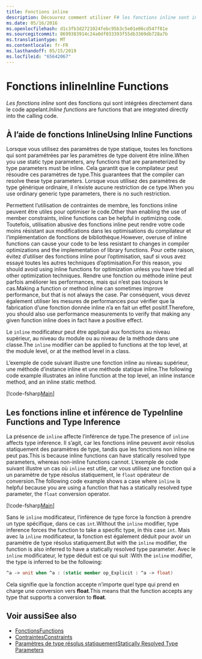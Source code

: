 ```yaml
---
title: Fonctions inline
description: Découvrez comment utiliser F# les fonctions inline sont intégrées directement dans le code appelant.
ms.date: 05/16/2016
ms.openlocfilehash: d1c3fb3d2721024febc95b3c5e01e06cd547f81e
ms.sourcegitcommit: 8699383914c24a0df033393f55db3369db728a7b
ms.translationtype: MT
ms.contentlocale: fr-FR
ms.lasthandoff: 05/15/2019
ms.locfileid: "65642067"
---
```

# <a name="inline-functions"></a><span data-ttu-id="4806e-103">Fonctions inline</span><span class="sxs-lookup"><span data-stu-id="4806e-103">Inline Functions</span></span>

<span data-ttu-id="4806e-104">*Les fonctions inline* sont des fonctions qui sont intégrées directement dans le code appelant.</span><span class="sxs-lookup"><span data-stu-id="4806e-104">*Inline functions* are functions that are integrated directly into the calling code.</span></span>

## <a name="using-inline-functions"></a><span data-ttu-id="4806e-105">À l’aide de fonctions Inline</span><span class="sxs-lookup"><span data-stu-id="4806e-105">Using Inline Functions</span></span>

<span data-ttu-id="4806e-106">Lorsque vous utilisez des paramètres de type statique, toutes les fonctions qui sont paramétrées par les paramètres de type doivent être inline.</span><span class="sxs-lookup"><span data-stu-id="4806e-106">When you use static type parameters, any functions that are parameterized by type parameters must be inline.</span></span> <span data-ttu-id="4806e-107">Cela garantit que le compilateur peut résoudre ces paramètres de type.</span><span class="sxs-lookup"><span data-stu-id="4806e-107">This guarantees that the compiler can resolve these type parameters.</span></span> <span data-ttu-id="4806e-108">Lorsque vous utilisez des paramètres de type générique ordinaire, il n’existe aucune restriction de ce type.</span><span class="sxs-lookup"><span data-stu-id="4806e-108">When you use ordinary generic type parameters, there is no such restriction.</span></span>

<span data-ttu-id="4806e-109">Permettent l’utilisation de contraintes de membre, les fonctions inline peuvent être utiles pour optimiser le code.</span><span class="sxs-lookup"><span data-stu-id="4806e-109">Other than enabling the use of member constraints, inline functions can be helpful in optimizing code.</span></span> <span data-ttu-id="4806e-110">Toutefois, utilisation abusive des fonctions inline peut rendre votre code moins résistant aux modifications dans les optimisations du compilateur et l’implémentation de fonctions de bibliothèque.</span><span class="sxs-lookup"><span data-stu-id="4806e-110">However, overuse of inline functions can cause your code to be less resistant to changes in compiler optimizations and the implementation of library functions.</span></span> <span data-ttu-id="4806e-111">Pour cette raison, évitez d’utiliser des fonctions inline pour l’optimisation, sauf si vous avez essayé toutes les autres techniques d’optimisation.</span><span class="sxs-lookup"><span data-stu-id="4806e-111">For this reason, you should avoid using inline functions for optimization unless you have tried all other optimization techniques.</span></span> <span data-ttu-id="4806e-112">Rendre une fonction ou méthode inline peut parfois améliorer les performances, mais qui n’est pas toujours le cas.</span><span class="sxs-lookup"><span data-stu-id="4806e-112">Making a function or method inline can sometimes improve performance, but that is not always the case.</span></span> <span data-ttu-id="4806e-113">Par conséquent, vous devez également utiliser les mesures de performances pour vérifier que la fabrication d’une fonction donnée inline n’a en fait un effet positif.</span><span class="sxs-lookup"><span data-stu-id="4806e-113">Therefore, you should also use performance measurements to verify that making any given function inline does in fact have a positive effect.</span></span>

<span data-ttu-id="4806e-114">Le `inline` modificateur peut être appliqué aux fonctions au niveau supérieur, au niveau du module ou au niveau de la méthode dans une classe.</span><span class="sxs-lookup"><span data-stu-id="4806e-114">The `inline` modifier can be applied to functions at the top level, at the module level, or at the method level in a class.</span></span>

<span data-ttu-id="4806e-115">L’exemple de code suivant illustre une fonction inline au niveau supérieur, une méthode d’instance inline et une méthode statique inline.</span><span class="sxs-lookup"><span data-stu-id="4806e-115">The following code example illustrates an inline function at the top level, an inline instance method, and an inline static method.</span></span>

[!code-fsharp[Main](../../../../samples/snippets/fsharp/lang-ref-3/snippet201.fs)]

## <a name="inline-functions-and-type-inference"></a><span data-ttu-id="4806e-116">Les fonctions inline et inférence de Type</span><span class="sxs-lookup"><span data-stu-id="4806e-116">Inline Functions and Type Inference</span></span>

<span data-ttu-id="4806e-117">La présence de `inline` affecte l’inférence de type.</span><span class="sxs-lookup"><span data-stu-id="4806e-117">The presence of `inline` affects type inference.</span></span> <span data-ttu-id="4806e-118">Il s’agit, car les fonctions inline peuvent avoir résolus statiquement des paramètres de type, tandis que les fonctions non inline ne peut pas.</span><span class="sxs-lookup"><span data-stu-id="4806e-118">This is because inline functions can have statically resolved type parameters, whereas non-inline functions cannot.</span></span> <span data-ttu-id="4806e-119">L’exemple de code suivant illustre un cas où `inline` est utile, car vous utilisez une fonction qui a un paramètre de type résolus statiquement, le `float` opérateur de conversion.</span><span class="sxs-lookup"><span data-stu-id="4806e-119">The following code example shows a case where `inline` is helpful because you are using a function that has a statically resolved type parameter, the `float` conversion operator.</span></span>

[!code-fsharp[Main](../../../../samples/snippets/fsharp/lang-ref-3/snippet202.fs)]

<span data-ttu-id="4806e-120">Sans le `inline` modificateur, l’inférence de type force la fonction à prendre un type spécifique, dans ce cas `int`.</span><span class="sxs-lookup"><span data-stu-id="4806e-120">Without the `inline` modifier, type inference forces the function to take a specific type, in this case `int`.</span></span> <span data-ttu-id="4806e-121">Mais avec la `inline` modificateur, la fonction est également déduit pour avoir un paramètre de type résolus statiquement.</span><span class="sxs-lookup"><span data-stu-id="4806e-121">But with the `inline` modifier, the function is also inferred to have a statically resolved type parameter.</span></span> <span data-ttu-id="4806e-122">Avec le `inline` modificateur, le type déduit est ce qui suit :</span><span class="sxs-lookup"><span data-stu-id="4806e-122">With the `inline` modifier, the type is inferred to be the following:</span></span>

```fsharp
^a -> unit when ^a : (static member op_Explicit : ^a -> float)
```

<span data-ttu-id="4806e-123">Cela signifie que la fonction accepte n’importe quel type qui prend en charge une conversion vers **float**.</span><span class="sxs-lookup"><span data-stu-id="4806e-123">This means that the function accepts any type that supports a conversion to **float**.</span></span>

## <a name="see-also"></a><span data-ttu-id="4806e-124">Voir aussi</span><span class="sxs-lookup"><span data-stu-id="4806e-124">See also</span></span>

- [<span data-ttu-id="4806e-125">Fonctions</span><span class="sxs-lookup"><span data-stu-id="4806e-125">Functions</span></span>](index.md)
- [<span data-ttu-id="4806e-126">Contraintes</span><span class="sxs-lookup"><span data-stu-id="4806e-126">Constraints</span></span>](../generics/constraints.md)
- [<span data-ttu-id="4806e-127">Paramètres de type résolus statiquement</span><span class="sxs-lookup"><span data-stu-id="4806e-127">Statically Resolved Type Parameters</span></span>](../generics/statically-resolved-type-parameters.md)

